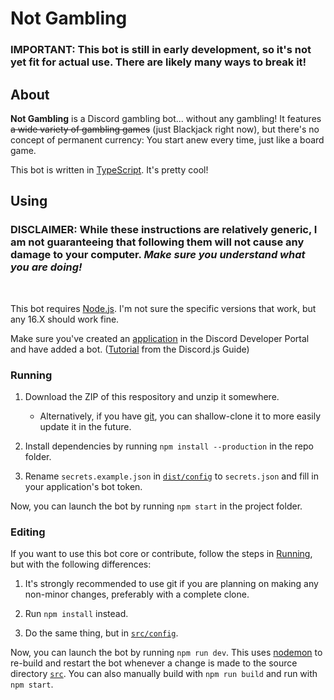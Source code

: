 # Not Gambling

### **IMPORTANT:** This bot is still in early development, so it's **not yet fit for actual use.** There are likely many ways to break it!

## About

**Not Gambling** is a Discord gambling bot... without any gambling! It features ~~a wide variety of gambling games~~ (just Blackjack right now), but there's no concept of permanent currency: You start anew every time, just like a board game.

This bot is written in [TypeScript](https://www.typescriptlang.org/). It's pretty cool!

## Using

### DISCLAIMER: While these instructions are relatively generic, I am not guaranteeing that following them will not cause any damage to your computer. *Make sure you understand what you are doing!*
<br>

This bot requires [Node.js](https://nodejs.org/). I'm not sure the specific versions that work, but any 16.X should work fine.

Make sure you've created an [application](https://discord.com/developers/applications) in the Discord Developer Portal and have added a bot. ([Tutorial](https://discordjs.guide/preparations/setting-up-a-bot-application.html) from the Discord.js Guide)

### Running

1. Download the ZIP of this respository and unzip it somewhere.

   * Alternatively, if you have [git](https://git-scm.com/), you can shallow-clone it to more easily update it in the future.

2. Install dependencies by running `npm install --production` in the repo folder.

3. Rename `secrets.example.json` in [`dist/config`](dist/config) to `secrets.json` and fill in your application's bot token.

Now, you can launch the bot by running `npm start` in the project folder.

### Editing

If you want to use this bot core or contribute, follow the steps in [Running](#Running), but with the following differences:

1. It's strongly recommended to use git if you are planning on making any non-minor changes, preferably with a complete clone.

2. Run `npm install` instead.

3. Do the same thing, but in [`src/config`](src/config).

Now, you can launch the bot by running `npm run dev`. This uses [nodemon](https://nodemon.io/) to re-build and restart the bot whenever a change is made to the source directory [`src`](src). You can also manually build with `npm run build` and run with `npm start`.

